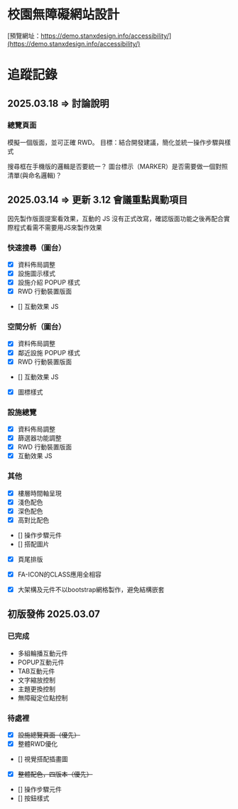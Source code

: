 # 校園無障礙網站設計

[預覽網址：https://demo.stanxdesign.info/accessibility/](https://demo.stanxdesign.info/accessibility/)

# 追蹤記錄

## 2025.03.18 => 討論說明
### 總覽頁面
模擬一個版面，並可正確 RWD。
目標：結合開發建議，簡化並統一操作步驟與樣式

搜尋框在手機版的邏輯是否要統一？
圖台標示（MARKER）是否需要做一個對照清單(與命名邏輯)？


## 2025.03.14 => 更新 3.12 會議重點異動項目
因先製作版面提案看效果，互動的 JS 沒有正式改寫，確認版面功能之後再配合實際程式看需不需要用JS來製作效果

### 快速搜尋（圖台）
- [X] 資料佈局調整
- [X] 設施圖示樣式
- [X] 設施介紹 POPUP 樣式
- [X] RWD 行動裝置版面
- [] 互動效果 JS

### 空間分析（圖台）
- [X] 資料佈局調整
- [X] 鄰近設施 POPUP 樣式
- [X] RWD 行動裝置版面
- [] 互動效果 JS
- [X] 圖標樣式

### 設施總覽
- [X] 資料佈局調整
- [X] 篩選器功能調整
- [X] RWD 行動裝置版面
- [X] 互動效果 JS

### 其他
- [X] 樓層時間軸呈現
- [X] 淺色配色
- [X] 深色配色
- [X] 高對比配色
- [] 操作步驟元件
- [] 搭配圖片
- [X] 頁尾排版
- [X] FA-ICON的CLASS應用全相容
- [X] 大架構及元件不以bootstrap網格製作，避免結構嵌套


## 初版發佈 2025.03.07
### 已完成
* 多組輪播互動元件
* POPUP互動元件
* TAB互動元件
* 文字縮放控制
* 主題更換控制
* 無障礙定位點控制

### 待處裡
- [X] ~~設施總覽頁面（優先）~~
- [X] 整體RWD優化
- [] 視覺搭配插畫圖
- [X] ~~整體配色，四版本（優先）~~
- [] 操作步驟元件
- [] 按鈕樣式